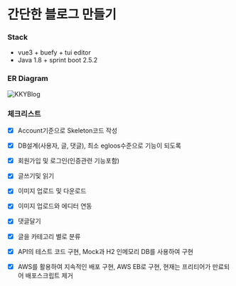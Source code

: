 간단한 블로그 만들기
=============

### Stack
- vue3 + buefy + tui editor
- Java 1.8 + sprint boot 2.5.2

### ER Diagram
![KKYBlog](https://user-images.githubusercontent.com/18114747/126662604-a8329746-70ed-4246-bed2-b48d6efa588e.jpg)

### 체크리스트
- [x] Account기준으로 Skeleton코드 작성
- [x] DB설계(사용자, 글, 댓글), 최소 egloos수준으로 기능이 되도록
- [x] 회원가입 및 로그인(인증관련 기능포함)
- [x] 글쓰기및 읽기
- [x] 이미지 업로드 및 다운로드
- [x] 이미지 업로드와 에디터 연동 
- [x] 댓글달기 
- [x] 글을 카테고리 별로 분류 
- [x] API의 테스트 코드 구현, Mock과 H2 인메모리 DB를 사용하여 구현
- [x] AWS를 활용하여 지속적인 배포 구현, AWS EB로 구현, 현재는 프리티어가 만료되어 배포스크립트 제거

